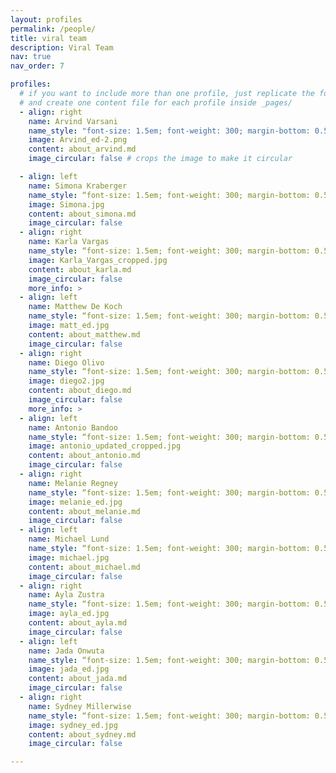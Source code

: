```yaml
---
layout: profiles
permalink: /people/
title: viral team
description: Viral Team
nav: true
nav_order: 7

profiles:
  # if you want to include more than one profile, just replicate the following block
  # and create one content file for each profile inside _pages/
  - align: right
    name: Arvind Varsani
    name_style: "font-size: 1.5em; font-weight: 300; margin-bottom: 0.5em;"
    image: Arvind_ed-2.png
    content: about_arvind.md
    image_circular: false # crops the image to make it circular

  - align: left
    name: Simona Kraberger
    name_style: “font-size: 1.5em; font-weight: 300; margin-bottom: 0.5em;”
    image: Simona.jpg
    content: about_simona.md
    image_circular: false
  - align: right
    name: Karla Vargas
    name_style: “font-size: 1.5em; font-weight: 300; margin-bottom: 0.5em;”
    image: Karla_Vargas_cropped.jpg
    content: about_karla.md
    image_circular: false
    more_info: >
  - align: left
    name: Matthew De Koch
    name_style: “font-size: 1.5em; font-weight: 300; margin-bottom: 0.5em;”
    image: matt_ed.jpg
    content: about_matthew.md
    image_circular: false
  - align: right
    name: Diego Olivo
    name_style: “font-size: 1.5em; font-weight: 300; margin-bottom: 0.5em;”
    image: diego2.jpg
    content: about_diego.md
    image_circular: false
    more_info: >
  - align: left
    name: Antonio Bandoo
    name_style: “font-size: 1.5em; font-weight: 300; margin-bottom: 0.5em;”
    image: antonio_updated_cropped.jpg
    content: about_antonio.md
    image_circular: false
  - align: right
    name: Melanie Regney
    name_style: “font-size: 1.5em; font-weight: 300; margin-bottom: 0.5em;”
    image: melanie_ed.jpg
    content: about_melanie.md
    image_circular: false
  - align: left
    name: Michael Lund
    name_style: “font-size: 1.5em; font-weight: 300; margin-bottom: 0.5em;”
    image: michael.jpg
    content: about_michael.md
    image_circular: false
  - align: right
    name: Ayla Zustra
    name_style: “font-size: 1.5em; font-weight: 300; margin-bottom: 0.5em;”
    image: ayla_ed.jpg
    content: about_ayla.md
    image_circular: false
  - align: left
    name: Jada Onwuta
    name_style: “font-size: 1.5em; font-weight: 300; margin-bottom: 0.5em;”
    image: jada_ed.jpg
    content: about_jada.md
    image_circular: false
  - align: right
    name: Sydney Millerwise
    name_style: “font-size: 1.5em; font-weight: 300; margin-bottom: 0.5em;”
    image: sydney_ed.jpg
    content: about_sydney.md
    image_circular: false

---
```

